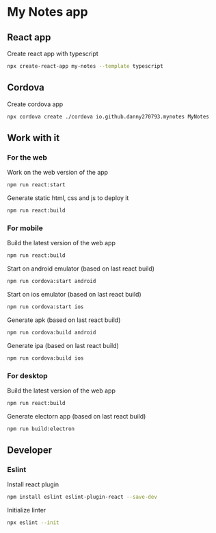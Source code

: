 # My Notes app

## React app

Create react app with typescript

```bash
npx create-react-app my-notes --template typescript
```

## Cordova

Create cordova app

```bash
npx cordova create ./cordova io.github.danny270793.mynotes MyNotes
```

## Work with it

### For the web

Work on the web version of the app

```bash
npm run react:start
```

Generate static html, css and js to deploy it

```bash
npm run react:build
```

### For mobile

Build the latest version of the web app

```bash
npm run react:build
```

Start on android emulator (based on last react build)

```bash
npm run cordova:start android
```

Start on ios emulator (based on last react build)

```bash
npm run cordova:start ios
```

Generate apk (based on last react build)

```bash
npm run cordova:build android
```

Generate ipa (based on last react build)

```bash
npm run cordova:build ios
```

### For desktop

Build the latest version of the web app

```bash
npm run react:build
```

Generate electorn app (based on last react build)

```bash
npm run build:electron
```

## Developer

### Eslint

Install react plugin

```bash
npm install eslint eslint-plugin-react --save-dev
```

Initialize linter

```bash
npx eslint --init
```
